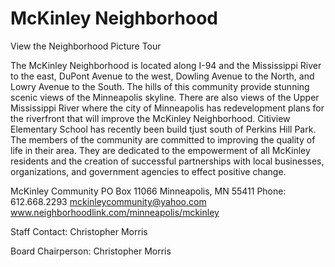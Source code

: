 # McKinley Neighborhood

View the Neighborhood Picture Tour

The McKinley Neighborhood is located along I-94 and the Mississippi River to the east, DuPont Avenue to the west, Dowling Avenue to the North, and Lowry Avenue to the South. The hills of this community provide stunning scenic views of the Minneapolis skyline. There are also views of the Upper Mississippi River where the city of Minneapolis has redevelopment plans for the riverfront that will improve the McKinley Neighborhood. Citiview Elementary School has recently been build tjust south of Perkins Hill Park. The members of the community are committed to improving the quality of life in their area. They are dedicated to the empowerment of all McKinley residents and the creation of successful partnerships with local businesses, organizations, and government agencies to effect positive change.

McKinley Community
PO Box 11066 
Minneapolis, MN 55411 
Phone: 612.668.2293
mckinleycommunity@yahoo.com
www.neighborhoodlink.com/minneapolis/mckinley

Staff Contact: Christopher Morris

Board Chairperson: Christopher Morris